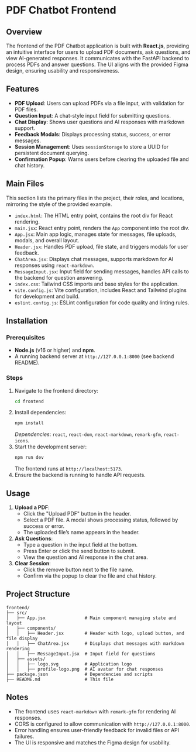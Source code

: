 # PDF Chatbot Frontend

## Overview
The frontend of the PDF Chatbot application is built with **React.js**, providing an intuitive interface for users to upload PDF documents, ask questions, and view AI-generated responses. It communicates with the FastAPI backend to process PDFs and answer questions. The UI aligns with the provided Figma design, ensuring usability and responsiveness.

## Features
- **PDF Upload**: Users can upload PDFs via a file input, with validation for PDF files.
- **Question Input**: A chat-style input field for submitting questions.
- **Chat Display**: Shows user questions and AI responses with markdown support.
- **Feedback Modals**: Displays processing status, success, or error messages.
- **Session Management**: Uses `sessionStorage` to store a UUID for persistent document querying.
- **Confirmation Popup**: Warns users before clearing the uploaded file and chat history.

## Main Files
This section lists the primary files in the project, their roles, and locations, mirroring the style of the provided example.

-  `index.html`: The HTML entry point, contains the root div for React rendering.
-  `main.jsx`: React entry point, renders the `App` component into the root div.
-  `App.jsx`: Main app logic, manages state for messages, file uploads, modals, and overall layout.
-  `Header.jsx`: Handles PDF upload, file state, and triggers modals for user feedback.
-  `ChatArea.jsx`: Displays chat messages, supports markdown for AI responses using `react-markdown`.
-  `MessageInput.jsx`: Input field for sending messages, handles API calls to the backend for question answering.
-  `index.css`: Tailwind CSS imports and base styles for the application.
-  `vite.config.js`: Vite configuration, includes React and Tailwind plugins for development and build.
-  `eslint.config.js`: ESLint configuration for code quality and linting rules.


## Installation
### Prerequisites
- **Node.js** (v16 or higher) and **npm**.
- A running backend server at `http://127.0.0.1:8000` (see backend README).

### Steps
1. Navigate to the frontend directory:
   ```bash
   cd frontend
   ```
2. Install dependencies:
   ```bash
   npm install
   ```
   *Dependencies*: `react`, `react-dom`, `react-markdown`, `remark-gfm`, `react-icons`.
3. Start the development server:
   ```bash
   npm run dev
   ```
   The frontend runs at `http://localhost:5173`.
4. Ensure the backend is running to handle API requests.

## Usage
1. **Upload a PDF**:
   - Click the "Upload PDF" button in the header.
   - Select a PDF file. A modal shows processing status, followed by success or error.
   - The uploaded file’s name appears in the header.
2. **Ask Questions**:
   - Type a question in the input field at the bottom.
   - Press Enter or click the send button to submit.
   - View the question and AI response in the chat area.
3. **Clear Session**:
   - Click the remove button next to the file name.
   - Confirm via the popup to clear the file and chat history.

## Project Structure
```
frontend/
├── src/
│   ├── App.jsx               # Main component managing state and layout
│   ├── components/
│   │   ├── Header.jsx        # Header with logo, upload button, and file display
│   │   ├── ChatArea.jsx      # Displays chat messages with markdown rendering
│   │   ├── MessageInput.jsx  # Input field for questions
│   ├── assets/
│   │   ├── logo.svg          # Application logo
│   │   ├── profile-logo.png  # AI avatar for chat responses
├── package.json              # Dependencies and scripts
├── README.md                 # This file
```

## Notes
- The frontend uses `react-markdown` with `remark-gfm` for rendering AI responses.
- CORS is configured to allow communication with `http://127.0.0.1:8000`.
- Error handling ensures user-friendly feedback for invalid files or API failures.
- The UI is responsive and matches the Figma design for usability.
